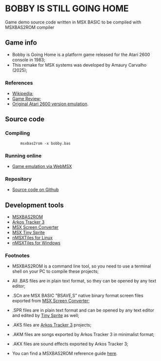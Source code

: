 # BOBBY IS STILL GOING HOME
Game demo source code written in MSX BASIC to be compiled with MSXBAS2ROM compiler

## Game info

* Bobby is Going Home is a platform game released for the Atari 2600 console in 1983;
* This remake for MSX systems was developed by Amaury Carvalho (2025);

### References

* [Wikipedia](https://en.wikipedia.org/wiki/Bobby_is_Going_Home);
* [Game Review](https://www.rfgeneration.com/news/2600/Banana-s-Rotten-Reviews-Bobby-Is-Going-Home-3473.php);
* [Original Atari 2600 version emulation](https://www.retrogames.cz/play_192-Atari2600.php).

## Source code

### Compiling

````
       msxbas2rom -x bobby.bas
````

### Running online

* [Game emulation via WebMSX](http://webmsx.org/?rom=https://raw.githubusercontent.com/amaurycarvalho/msxbasic/main/Bobby/bobby%5BKonamiSCC%5D.rom)

### Repository

* [Source code on Github](https://github.com/amaurycarvalho/msxbasic/Bobby)

## Development tools

* [MSXBAS2ROM](https://github.com/amaurycarvalho/msxbas2rom/)
* [Arkos Tracker 3](https://julien-nevo.com/at3test/index.php/download/)
* [MSX Screen Converter](https://msx.jannone.org/conv/)
* [MSX Tiny Sprite](https://msx.jannone.org/tinysprite/tinysprite.html)
* [nMSXTiles for Linux](https://launchpad.net/nmsxtiles)
* [nMSXTiles for Windows](https://github.com/pipagerardo/nMSXtiles)

### Footnotes

* MSXBAS2ROM is a command line tool, so you need to use a terminal shell on your PC to compile these projects;

* All .BAS files are in plain text format, so they can be opened by any text editor;

* .SCn are MSX BASIC "BSAVE,S" native binary format screen files exported from [MSX Screen Converter](https://msx.jannone.org/conv/);

* .SPR files are in plain text format and can be opened by any text editor and edited by [Tiny Sprite](https://msx.jannone.org/tinysprite/tinysprite.html) as well;

* .AKS files are [Arkos Tracker 3](https://julien-nevo.com/at3test/index.php/download/) projects;

* .AKM files are songs exported by Arkos Tracker 3 in minimalist format;

* .AKX files are sound effects exported by Arkos Tracker 3;

* You can find a MSXBAS2ROM reference guide [here](https://github.com/amaurycarvalho/msxbas2rom/wiki).


